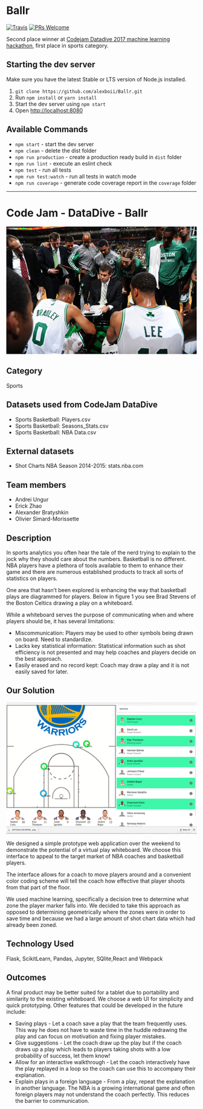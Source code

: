# Ballr

[![Travis](https://img.shields.io/travis/KleoPetroff/react-webpack-boilerplate/master.svg?style=flat-square)](https://github.com/KleoPetroff/react-webpack-boilerplate) [![PRs Welcome](https://img.shields.io/badge/PRs-welcome-brightgreen.svg?style=flat-square)](http://makeapullrequest.com)

Second place winner at [Codejam Datadive 2017 machine learning hackathon](https://devpost.com/software/ballr-9v21gh), first place in sports category. 

## Starting the dev server

Make sure you have the latest Stable or LTS version of Node.js installed.

1. `git clone https://github.com/alexboii/Ballr.git`
2. Run `npm install` or `yarn install`
3. Start the dev server using `npm start`
3. Open [http://localhost:8080](http://localhost:8080)

## Available Commands

- `npm start` - start the dev server
- `npm clean` - delete the dist folder
- `npm run production` - create a production ready build in `dist` folder
- `npm run lint` - execute an eslint check
- `npm test` - run all tests
- `npm run test:watch` - run all tests in watch mode
- `npm run coverage` - generate code coverage report in the `coverage` folder

_________

# Code Jam - DataDive - Ballr

![Boston Celtics Huddle of Players](https://github.com/AndreiUngur/Codejam2017/blob/master/hi-res-183712255-head-coach-brad-stevens-of-the-boston-celtics-meets_crop_650.jpg "Boston Celtics Huddle of Players")

## Category 
Sports

## Datasets used from CodeJam DataDive
* Sports Basketball: Players.csv
* Sports Basketball: Seasons_Stats.csv
* Sports Basketball: NBA Data.csv

## External datasets
* Shot Charts NBA Season 2014-2015: stats.nba.com

## Team members
* Andrei Ungur
* Erick Zhao
* Alexander Bratyshkin
* Olivier Simard-Morissette

## Description
In sports analytics you often hear the tale of the nerd trying to explain to the jock why they should care about the numbers. Basketball is no different. NBA players have a plethora of tools available to them to enhance their game and there are numerous established products to track all sorts of statistics on players.

One area that hasn’t been explored is enhancing the way that basketball plays are diagrammed for players. Below in figure 1 you see Brad Stevens of the Boston Celtics drawing a play on a whiteboard.

While a whiteboard serves the purpose of communicating when and where players should be, it has several limitations:

* Miscommunication: Players may be used to other symbols being drawn on board. Need to standardize. 
* Lacks key statistical information: Statistical information such as shot efficiency is not presented and may help coaches and players decide on the best approach.
* Easily erased and no record kept: Coach may draw a play and it is not easily saved for later.

## Our Solution

![Screenshot](https://github.com/AndreiUngur/Codejam2017/blob/master/Screen%20Shot%202017-11-19%20at%2010.52.26%20AM.png "Screenshot of our project")


We designed a simple prototype web application over the weekend to demonstrate the potential of a virtual play whiteboard. We choose this interface to appeal to the target market of NBA coaches and basketball players. 

The interface allows for a coach to move players around and a convenient color coding scheme will tell the coach how effective that player shoots from that part of the floor. 

We used machine learning, specifically a decision tree to determine what zone the player marker falls into. We decided to take this approach as opposed to determining geometrically where the zones were in order to save time and because we had a large amount of shot chart data which had already been zoned.

## Technology Used
Flask, ScikitLearn, Pandas, Jupyter, SQlite,React and Webpack

## Outcomes

A final product may be better suited for a tablet due to portability and similarity to the existing whiteboard. We choose a web UI for simplicity and quick prototyping. Other features that could be developed in the future include:

* Saving plays - Let a coach save a play that the team frequently uses. This way he does not have to waste time in the huddle redrawing the play and can focus on motivation and fixing player mistakes.
* Give suggestions - Let the coach draw up the play but if the coach draws up a play which leads to players taking shots with a low probability of success, let them know! 
* Allow for an interactive walkthrough - Let the coach interactively have the play replayed in a loop so the coach can use this to accompany their explanation. 
* Explain plays in a foreign language -  From a play, repeat the explanation in another language. The NBA is a growing international game and often foreign players may not understand the coach perfectly. This reduces the barrier to communication. 

